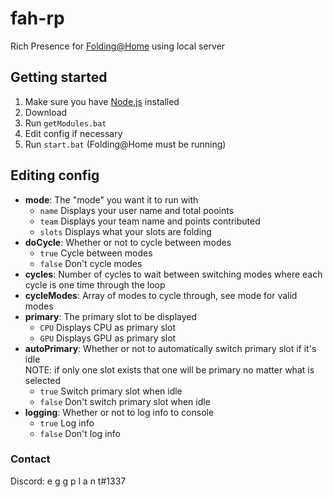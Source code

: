 # fah-rp
Rich Presence for [Folding@Home](https://foldingathome.org) using local server

## Getting started
1. Make sure you have [Node.js](https://nodejs.org/en/download/) installed
1. Download 
1. Run `getModules.bat`
1. Edit config if necessary 
1. Run `start.bat` (Folding@Home must be running)

## Editing config

- **mode**: The "mode" you want it to run with<br>
  - `name` Displays your user name and total pooints
  - `team` Displays your team name and points contributed
  - `slots` Displays what your slots are folding
- **doCycle**: Whether or not to cycle between modes
  - `true` Cycle between modes
  - `false` Don't cycle modes
- **cycles**: Number of cycles to wait between switching modes where each cycle is one time through the loop
- **cycleModes**: Array of modes to cycle through, see mode for valid modes
- **primary**: The primary slot to be displayed
  - `CPU` Displays CPU as primary slot
  - `GPU` Displays GPU as primary slot
- **autoPrimary**: Whether or not to automatically switch primary slot if it's idle 
<br>NOTE: if only one slot exists that one will be primary no matter what is selected
  - `true` Switch primary slot when idle
  - `false` Don't switch primary slot when idle
- **logging**: Whether or not to log info to console
  - `true` Log info
  - `false` Don't log info
  
### Contact
Discord: e g g p l a n t#1337
